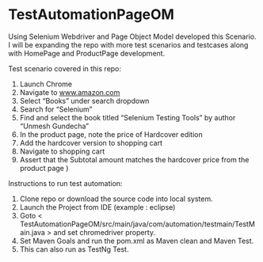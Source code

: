 # TestAutomationPageOM

Using Selenium Webdriver and Page Object Model developed this Scenario. I will be expanding the repo with more test scenarios and testcases along with HomePage and ProductPage development. 

Test scenario covered in this repo:
1. Launch Chrome
2. Navigate to www.amazon.com
3. Select “Books” under search dropdown
4. Search for “Selenium”
5. Find and select the book titled “Selenium Testing Tools” by author “Unmesh Gundecha” 
6. In the product page, note the price of Hardcover edition
7. Add the hardcover version to shopping cart
8. Navigate to shopping cart
9. Assert that the Subtotal amount matches the hardcover price from the product page    )

Instructions to run test automation:
1. Clone repo or download the source code into local system.
2. Launch the Project from IDE (example : eclipse)
3. Goto < TestAutomationPageOM/src/main/java/com/automation/testmain/TestMain.java >
   and set chromedriver property.
4. Set Maven Goals and run the pom.xml as Maven clean and Maven Test.
5. This can also run as TestNg Test.
